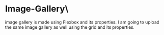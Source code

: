 # Image-Gallery\
image gallery is made using Flexbox and its properties.
I am going to upload the same image gallery as well using the grid and its properties.
